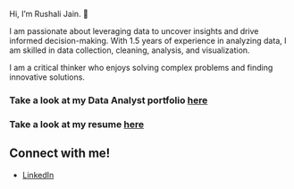  Hi, I’m Rushali Jain. 👋

I am passionate about leveraging data to uncover insights and drive informed decision-making. With 1.5 years of experience in analyzing data, I am skilled in data collection, cleaning, analysis, and visualization.

I am a critical thinker who enjoys solving complex problems and finding innovative solutions. 

### Take a look at my Data Analyst portfolio [here](https://bit.ly/40NHQoZ)
### Take a look at my resume [here](https://resume.io/r/9N51JADWq)

## Connect with me!
* [LinkedIn](https://www.linkedin.com/in/rushali-jain-775593189/)



<!---
rushalijain06/rushalijain06 is a ✨ special ✨ repository because its `README.md` (this file) appears on your GitHub profile.
You can click the Preview link to take a look at your changes.
--->
